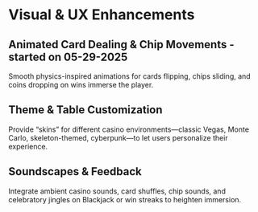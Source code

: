 # Visual & UX Enhancements
## Animated Card Dealing & Chip Movements  - started on 05-29-2025
   Smooth physics-inspired animations for cards flipping, chips sliding, and coins dropping on wins immerse the player.

## Theme & Table Customization
   Provide “skins” for different casino environments—classic Vegas, Monte Carlo, skeleton-themed, cyberpunk—to let users personalize their experience.

## Soundscapes & Feedback
   Integrate ambient casino sounds, card shuffles, chip sounds, and celebratory jingles on Blackjack or win streaks to heighten immersion.